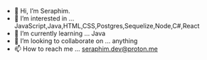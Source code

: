 - 👋 Hi, I’m Seraphim.
- 👀 I’m interested in ... JavaScript,Java,HTML,CSS,Postgres,Sequelize,Node,C#,React 
- 🌱 I’m currently learning ... Java
- 💞️ I’m looking to collaborate on ... anything
- 📫 How to reach me ... seraphim.dev@proton.me

<!---
seraphimsakiewicz/seraphimsakiewicz is a ✨ special ✨ repository because its `README.md` (this file) appears on your GitHub profile.
You can click the Preview link to take a look at your changes.
--->
